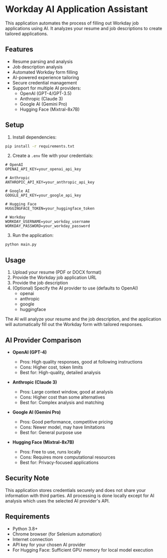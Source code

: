 # Workday AI Application Assistant

This application automates the process of filling out Workday job applications using AI. It analyzes your resume and job descriptions to create tailored applications.

## Features

- Resume parsing and analysis
- Job description analysis
- Automated Workday form filling
- AI-powered experience tailoring
- Secure credential management
- Support for multiple AI providers:
  - OpenAI (GPT-4/GPT-3.5)
  - Anthropic (Claude 3)
  - Google AI (Gemini Pro)
  - Hugging Face (Mixtral-8x7B)

## Setup

1. Install dependencies:
```bash
pip install -r requirements.txt
```

2. Create a `.env` file with your credentials:
```
# OpenAI
OPENAI_API_KEY=your_openai_api_key

# Anthropic
ANTHROPIC_API_KEY=your_anthropic_api_key

# Google AI
GOOGLE_API_KEY=your_google_api_key

# Hugging Face
HUGGINGFACE_TOKEN=your_huggingface_token

# Workday
WORKDAY_USERNAME=your_workday_username
WORKDAY_PASSWORD=your_workday_password
```

3. Run the application:
```bash
python main.py
```

## Usage

1. Upload your resume (PDF or DOCX format)
2. Provide the Workday job application URL
3. Provide the job description
4. (Optional) Specify the AI provider to use (defaults to OpenAI)
   - openai
   - anthropic
   - google
   - huggingface

The AI will analyze your resume and the job description, and the application will automatically fill out the Workday form with tailored responses.

## AI Provider Comparison

- **OpenAI (GPT-4)**
  - Pros: High quality responses, good at following instructions
  - Cons: Higher cost, token limits
  - Best for: High-quality, detailed analysis

- **Anthropic (Claude 3)**
  - Pros: Large context window, good at analysis
  - Cons: Higher cost than some alternatives
  - Best for: Complex analysis and matching

- **Google AI (Gemini Pro)**
  - Pros: Good performance, competitive pricing
  - Cons: Newer model, may have limitations
  - Best for: General purpose use

- **Hugging Face (Mixtral-8x7B)**
  - Pros: Free to use, runs locally
  - Cons: Requires more computational resources
  - Best for: Privacy-focused applications

## Security Note

This application stores credentials securely and does not share your information with third parties. All processing is done locally except for AI analysis which uses the selected AI provider's API.

## Requirements

- Python 3.8+
- Chrome browser (for Selenium automation)
- Internet connection
- API key for your chosen AI provider
- For Hugging Face: Sufficient GPU memory for local model execution 
